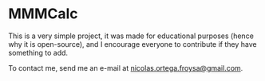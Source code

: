 MMMCalc
=======

This is a very simple project, it was made for educational purposes (hence why it is open-source), and I encourage everyone to contribute if they have something to add.

To contact me, send me an e-mail at <nicolas.ortega.froysa@gmail.com>.
